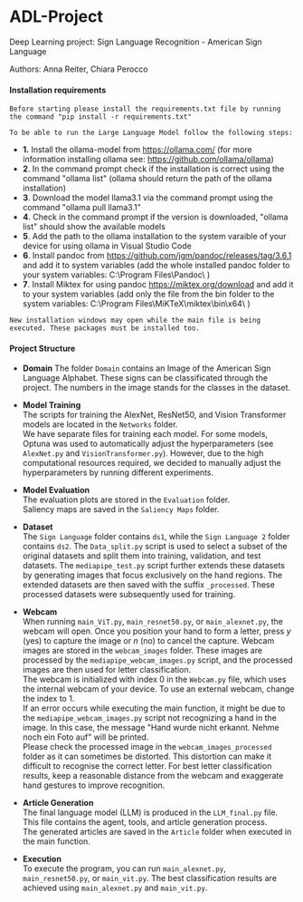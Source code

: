 # ADL-Project
Deep Learning project: Sign Language Recognition  - American Sign Language 

Authors: Anna Reiter, Chiara Perocco

#### Installation requirements 
    Before starting please install the requirements.txt file by running the command "pip install -r requirements.txt"

    To be able to run the Large Language Model follow the following steps:
-    **1.** Install the ollama-model from https://ollama.com/ (for more information installing ollama see: https://github.com/ollama/ollama)
-    **2**. In the command prompt check if the installation is correct using the command "ollama list" (ollama should return the path of the ollama installation)
-    **3**. Download the model llama3.1 via the command prompt using the command "ollama pull llama3.1"
-    **4**. Check in the command prompt if the version is downloaded, "ollama list" should show the available models
-    **5**. Add the path to the ollama installation to the system varaible of your device for using ollama in Visual Studio Code
-    **6**. Install pandoc from https://github.com/jgm/pandoc/releases/tag/3.6.1 and add it to system variables (add the whole installed pandoc folder to your system variables: C:\Program Files\Pandoc\ )
-    **7**. Install Miktex for using pandoc https://miktex.org/download and add it to your system variables (add only the file from the bin folder to the system variables: C:\Program Files\MiKTeX\miktex\bin\x64\ )

    New installation windows may open while the main file is being executed. These packages must be installed too.

#### Project Structure

- **Domain** 
  The folder `Domain` contains an Image of the American Sign Language Alphabet. These signs can be classificated through the project. The numbers in the image stands for the classes in the dataset.

- **Model Training**  
  The scripts for training the AlexNet, ResNet50, and Vision Transformer models are located in the `Networks` folder.  
  We have separate files for training each model. For some models, Optuna was used to automatically adjust the hyperparameters (see `AlexNet.py` and `VisionTransformer.py`). However, due to the high computational resources required, we decided to manually adjust the hyperparameters by running different experiments.

- **Model Evaluation**  
  The evaluation plots are stored in the `Evaluation` folder.  
  Saliency maps are saved in the `Saliency Maps` folder.

- **Dataset**  
  The `Sign Language` folder contains `ds1`, while the `Sign Language 2` folder contains `ds2`.
  The `Data_split.py` script is used to select a subset of the original datasets and split them into training, validation, and test datasets.
  The `mediapipe_test.py` script further extends these datasets by generating images that focus exclusively on the hand regions. The extended datasets are then saved with the suffix `_processed`. These processed datasets were subsequently used for training.

- **Webcam**  
  When running `main_ViT.py`, `main_resnet50.py`, or `main_alexnet.py`, the webcam will open. Once you position your hand to form a letter, press _y_ (yes) to capture the image or _n_ (no) to cancel the capture.
  Webcam images are stored in the `webcam_images` folder. These images are processed by the `mediapipe_webcam_images.py` script, and the processed images are then used for letter classification.  
  The webcam is initialized with index 0 in the `Webcam.py` file, which uses the internal webcam of your device. To use an external webcam, change the index to 1.  
  If an error occurs while executing the main function, it might be due to the `mediapipe_webcam_images.py` script not recognizing a hand in the image. In this case, the message "Hand wurde nicht erkannt. Nehme noch ein Foto auf" will be printed.  
  Please check the processed image in the `webcam_images_processed` folder as it can sometimes be distorted. This distortion can make it difficult to recognise the correct letter. For best letter classification results, keep a reasonable distance from the webcam and exaggerate hand gestures to improve recognition.

- **Article Generation**  
  The final language model (LLM) is produced in the `LLM_final.py` file. This file contains the agent, tools, and article generation process.  
  The generated articles are saved in the `Article` folder when executed in the main function.

- **Execution**  
  To execute the program, you can run `main_alexnet.py`, `main_resnet50.py`, or `main_vit.py`. The best classification results are achieved using `main_alexnet.py` and `main_vit.py`.





    